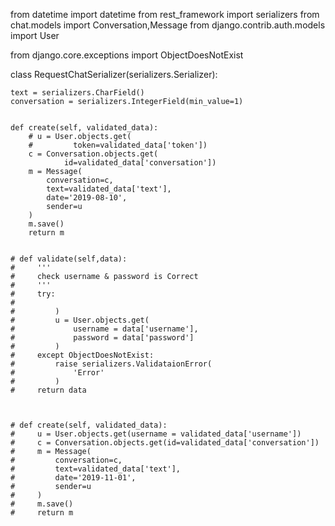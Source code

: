 from datetime import datetime
from rest_framework import serializers
from chat.models import Conversation,Message
from django.contrib.auth.models import User

from django.core.exceptions import ObjectDoesNotExist


class RequestChatSerializer(serializers.Serializer):

    text = serializers.CharField()
    conversation = serializers.IntegerField(min_value=1)


    def create(self, validated_data):
        # u = User.objects.get(
        #         token=validated_data['token'])
        c = Conversation.objects.get(
                id=validated_data['conversation'])
        m = Message(
            conversation=c,
            text=validated_data['text'],
            date='2019-08-10',
            sender=u
        )
        m.save()
        return m


    # def validate(self,data):
    #     '''
    #     check username & password is Correct
    #     '''
    #     try:
    #
    #         )
    #         u = User.objects.get(
    #             username = data['username'],
    #             password = data['password']
    #         )
    #     except ObjectDoesNotExist:
    #         raise serializers.ValidataionError(
    #             'Error'
    #         )
    #     return data



    # def create(self, validated_data):
    #     u = User.objects.get(username = validated_data['username'])
    #     c = Conversation.objects.get(id=validated_data['conversation'])
    #     m = Message(
    #         conversation=c,
    #         text=validated_data['text'],
    #         date='2019-11-01',
    #         sender=u
    #     )
    #     m.save()
    #     return m
